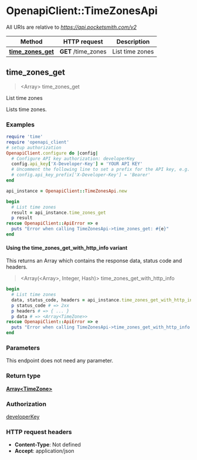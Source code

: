 # OpenapiClient::TimeZonesApi

All URIs are relative to *https://api.pocketsmith.com/v2*

| Method | HTTP request | Description |
| ------ | ------------ | ----------- |
| [**time_zones_get**](TimeZonesApi.md#time_zones_get) | **GET** /time_zones | List time zones |


## time_zones_get

> <Array<TimeZone>> time_zones_get

List time zones

Lists time zones.

### Examples

```ruby
require 'time'
require 'openapi_client'
# setup authorization
OpenapiClient.configure do |config|
  # Configure API key authorization: developerKey
  config.api_key['X-Developer-Key'] = 'YOUR API KEY'
  # Uncomment the following line to set a prefix for the API key, e.g. 'Bearer' (defaults to nil)
  # config.api_key_prefix['X-Developer-Key'] = 'Bearer'
end

api_instance = OpenapiClient::TimeZonesApi.new

begin
  # List time zones
  result = api_instance.time_zones_get
  p result
rescue OpenapiClient::ApiError => e
  puts "Error when calling TimeZonesApi->time_zones_get: #{e}"
end
```

#### Using the time_zones_get_with_http_info variant

This returns an Array which contains the response data, status code and headers.

> <Array(<Array<TimeZone>>, Integer, Hash)> time_zones_get_with_http_info

```ruby
begin
  # List time zones
  data, status_code, headers = api_instance.time_zones_get_with_http_info
  p status_code # => 2xx
  p headers # => { ... }
  p data # => <Array<TimeZone>>
rescue OpenapiClient::ApiError => e
  puts "Error when calling TimeZonesApi->time_zones_get_with_http_info: #{e}"
end
```

### Parameters

This endpoint does not need any parameter.

### Return type

[**Array&lt;TimeZone&gt;**](TimeZone.md)

### Authorization

[developerKey](../README.md#developerKey)

### HTTP request headers

- **Content-Type**: Not defined
- **Accept**: application/json

